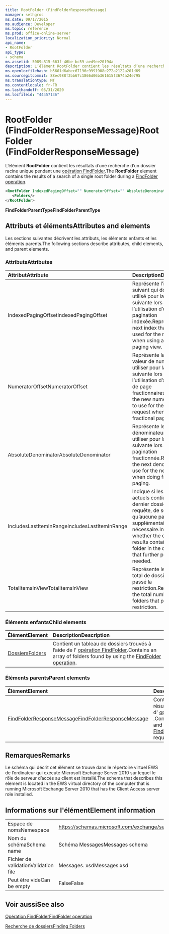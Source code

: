 ```yaml
---
title: RootFolder (FindFolderResponseMessage)
manager: sethgros
ms.date: 09/17/2015
ms.audience: Developer
ms.topic: reference
ms.prod: office-online-server
localization_priority: Normal
api_name:
- RootFolder
api_type:
- schema
ms.assetid: 5089c815-663f-46be-bc59-aed9ee20f94a
description: L’élément RootFolder contient les résultats d’une recherche d’un dossier racine unique pendant une opération FindFolder.
ms.openlocfilehash: b5601d6abec67196c9991908e272a2122a201d69
ms.sourcegitcommit: 88ec988f2bb67c1866d06b361615f3674a24e795
ms.translationtype: MT
ms.contentlocale: fr-FR
ms.lasthandoff: 05/31/2020
ms.locfileid: "44457136"
---
```

# <a name="rootfolder-findfolderresponsemessage"></a><span data-ttu-id="10a52-103">RootFolder (FindFolderResponseMessage)</span><span class="sxs-lookup"><span data-stu-id="10a52-103">RootFolder (FindFolderResponseMessage)</span></span>

<span data-ttu-id="10a52-104">L’élément **RootFolder** contient les résultats d’une recherche d’un dossier racine unique pendant une [opération FindFolder](findfolder-operation.md).</span><span class="sxs-lookup"><span data-stu-id="10a52-104">The **RootFolder** element contains the results of a search of a single root folder during a [FindFolder operation](findfolder-operation.md).</span></span>
  
```xml
<RootFolder IndexedPagingOffset="" NumeratorOffset="" AbsoluteDenominator="" IncludesLastItemInRange="" TotalItemsInView="">
   <Folders/>
</RootFolder>
```

 <span data-ttu-id="10a52-105">**FindFolderParentType**</span><span class="sxs-lookup"><span data-stu-id="10a52-105">**FindFolderParentType**</span></span>
## <a name="attributes-and-elements"></a><span data-ttu-id="10a52-106">Attributs et éléments</span><span class="sxs-lookup"><span data-stu-id="10a52-106">Attributes and elements</span></span>

<span data-ttu-id="10a52-107">Les sections suivantes décrivent les attributs, les éléments enfants et les éléments parents.</span><span class="sxs-lookup"><span data-stu-id="10a52-107">The following sections describe attributes, child elements, and parent elements.</span></span>
  
### <a name="attributes"></a><span data-ttu-id="10a52-108">Attributs</span><span class="sxs-lookup"><span data-stu-id="10a52-108">Attributes</span></span>

|<span data-ttu-id="10a52-109">**Attribut**</span><span class="sxs-lookup"><span data-stu-id="10a52-109">**Attribute**</span></span>|<span data-ttu-id="10a52-110">**Description**</span><span class="sxs-lookup"><span data-stu-id="10a52-110">**Description**</span></span>|
|:-----|:-----|
|<span data-ttu-id="10a52-111">IndexedPagingOffset</span><span class="sxs-lookup"><span data-stu-id="10a52-111">IndexedPagingOffset</span></span>  <br/> |<span data-ttu-id="10a52-112">Représente l’index suivant qui doit être utilisé pour la requête suivante lors de l’utilisation d’une vue de pagination indexée.</span><span class="sxs-lookup"><span data-stu-id="10a52-112">Represents the next index that should be used for the next request when using an indexed paging view.</span></span>  <br/> |
|<span data-ttu-id="10a52-113">NumeratorOffset</span><span class="sxs-lookup"><span data-stu-id="10a52-113">NumeratorOffset</span></span>  <br/> |<span data-ttu-id="10a52-114">Représente la nouvelle valeur de numérateur à utiliser pour la requête suivante lors de l’utilisation d’affichages de page fractionnaires.</span><span class="sxs-lookup"><span data-stu-id="10a52-114">Represents the new numerator value to use for the next request when using fractional page views.</span></span>  <br/> |
|<span data-ttu-id="10a52-115">AbsoluteDenominator</span><span class="sxs-lookup"><span data-stu-id="10a52-115">AbsoluteDenominator</span></span>  <br/> |<span data-ttu-id="10a52-116">Représente le dénominateur suivant à utiliser pour la requête suivante lors de la pagination fractionnée.</span><span class="sxs-lookup"><span data-stu-id="10a52-116">Represents the next denominator to use for the next request when doing fractional paging.</span></span>  <br/> |
|<span data-ttu-id="10a52-117">IncludesLastItemInRange</span><span class="sxs-lookup"><span data-stu-id="10a52-117">IncludesLastItemInRange</span></span>  <br/> |<span data-ttu-id="10a52-118">Indique si les résultats actuels contiennent le dernier dossier de la requête, de sorte qu’aucune pagination supplémentaire n’est nécessaire.</span><span class="sxs-lookup"><span data-stu-id="10a52-118">Indicates whether the current results contain the last folder in the query, such that further paging is not needed.</span></span>  <br/> |
|<span data-ttu-id="10a52-119">TotalItemsInView</span><span class="sxs-lookup"><span data-stu-id="10a52-119">TotalItemsInView</span></span>  <br/> |<span data-ttu-id="10a52-120">Représente le nombre total de dossiers qui ont passé la restriction.</span><span class="sxs-lookup"><span data-stu-id="10a52-120">Represents the total number of folders that pass the restriction.</span></span>  <br/> |
   
### <a name="child-elements"></a><span data-ttu-id="10a52-121">Éléments enfants</span><span class="sxs-lookup"><span data-stu-id="10a52-121">Child elements</span></span>

|<span data-ttu-id="10a52-122">**Élément**</span><span class="sxs-lookup"><span data-stu-id="10a52-122">**Element**</span></span>|<span data-ttu-id="10a52-123">**Description**</span><span class="sxs-lookup"><span data-stu-id="10a52-123">**Description**</span></span>|
|:-----|:-----|
|[<span data-ttu-id="10a52-124">Dossiers</span><span class="sxs-lookup"><span data-stu-id="10a52-124">Folders</span></span>](folders-ex15websvcsotherref.md) <br/> |<span data-ttu-id="10a52-125">Contient un tableau de dossiers trouvés à l’aide de l' [opération FindFolder](findfolder-operation.md).</span><span class="sxs-lookup"><span data-stu-id="10a52-125">Contains an array of folders found by using the [FindFolder operation](findfolder-operation.md).</span></span>  <br/> |
   
### <a name="parent-elements"></a><span data-ttu-id="10a52-126">Éléments parents</span><span class="sxs-lookup"><span data-stu-id="10a52-126">Parent elements</span></span>

|<span data-ttu-id="10a52-127">**Élément**</span><span class="sxs-lookup"><span data-stu-id="10a52-127">**Element**</span></span>|<span data-ttu-id="10a52-128">**Description**</span><span class="sxs-lookup"><span data-stu-id="10a52-128">**Description**</span></span>|
|:-----|:-----|
|[<span data-ttu-id="10a52-129">FindFolderResponseMessage</span><span class="sxs-lookup"><span data-stu-id="10a52-129">FindFolderResponseMessage</span></span>](findfolderresponsemessage.md) <br/> |<span data-ttu-id="10a52-130">Contient l’État et le résultat d’une demande d' [opération FindFolder](findfolder-operation.md) .</span><span class="sxs-lookup"><span data-stu-id="10a52-130">Contains the status and result of a [FindFolder operation](findfolder-operation.md) request.</span></span>  <br/> |
   
## <a name="remarks"></a><span data-ttu-id="10a52-131">Remarques</span><span class="sxs-lookup"><span data-stu-id="10a52-131">Remarks</span></span>

<span data-ttu-id="10a52-132">Le schéma qui décrit cet élément se trouve dans le répertoire virtuel EWS de l’ordinateur qui exécute Microsoft Exchange Server 2010 sur lequel le rôle de serveur d’accès au client est installé.</span><span class="sxs-lookup"><span data-stu-id="10a52-132">The schema that describes this element is located in the EWS virtual directory of the computer that is running Microsoft Exchange Server 2010 that has the Client Access server role installed.</span></span>
  
## <a name="element-information"></a><span data-ttu-id="10a52-133">Informations sur l'élément</span><span class="sxs-lookup"><span data-stu-id="10a52-133">Element information</span></span>

|||
|:-----|:-----|
|<span data-ttu-id="10a52-134">Espace de noms</span><span class="sxs-lookup"><span data-stu-id="10a52-134">Namespace</span></span>  <br/> |https://schemas.microsoft.com/exchange/services/2006/messages  <br/> |
|<span data-ttu-id="10a52-135">Nom du schéma</span><span class="sxs-lookup"><span data-stu-id="10a52-135">Schema name</span></span>  <br/> |<span data-ttu-id="10a52-136">Schéma Messages</span><span class="sxs-lookup"><span data-stu-id="10a52-136">Messages schema</span></span>  <br/> |
|<span data-ttu-id="10a52-137">Fichier de validation</span><span class="sxs-lookup"><span data-stu-id="10a52-137">Validation file</span></span>  <br/> |<span data-ttu-id="10a52-138">Messages. xsd</span><span class="sxs-lookup"><span data-stu-id="10a52-138">Messages.xsd</span></span>  <br/> |
|<span data-ttu-id="10a52-139">Peut être vide</span><span class="sxs-lookup"><span data-stu-id="10a52-139">Can be empty</span></span>  <br/> |<span data-ttu-id="10a52-140">False</span><span class="sxs-lookup"><span data-stu-id="10a52-140">False</span></span>  <br/> |
   
## <a name="see-also"></a><span data-ttu-id="10a52-141">Voir aussi</span><span class="sxs-lookup"><span data-stu-id="10a52-141">See also</span></span>



[<span data-ttu-id="10a52-142">Opération FindFolder</span><span class="sxs-lookup"><span data-stu-id="10a52-142">FindFolder operation</span></span>](findfolder-operation.md)


[<span data-ttu-id="10a52-143">Recherche de dossiers</span><span class="sxs-lookup"><span data-stu-id="10a52-143">Finding Folders</span></span>](https://msdn.microsoft.com/library/9124d868-017a-43f0-b915-5c0082cacec9%28Office.15%29.aspx)

